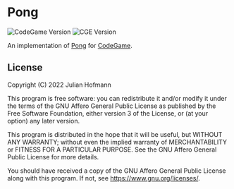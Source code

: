 # Pong
![CodeGame Version](https://img.shields.io/badge/CodeGame-v0.4-orange)
![CGE Version](https://img.shields.io/badge/CGE-v0.2-green)

An implementation of [Pong](https://en.wikipedia.org/wiki/Pong) for [CodeGame](https://github.com/code-game-project).

## License

Copyright (C) 2022 Julian Hofmann

This program is free software: you can redistribute it and/or modify
it under the terms of the GNU Affero General Public License as published
by the Free Software Foundation, either version 3 of the License, or
(at your option) any later version.

This program is distributed in the hope that it will be useful,
but WITHOUT ANY WARRANTY; without even the implied warranty of
MERCHANTABILITY or FITNESS FOR A PARTICULAR PURPOSE.  See the
GNU Affero General Public License for more details.

You should have received a copy of the GNU Affero General Public License
along with this program.  If not, see <https://www.gnu.org/licenses/>.

